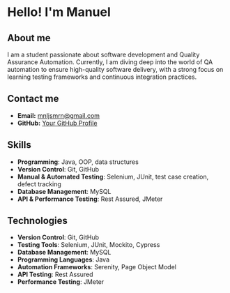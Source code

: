 # Hello! I'm Manuel
## About me
I am a student passionate about software development and Quality Assurance Automation. Currently, I am diving deep into the world of QA automation to ensure high-quality software delivery, with a strong focus on learning testing frameworks and continuous integration practices.
## Contact me
- **Email:** [mnljsmrn@gmail.com](mailto:mnljsmrn@gmail.com)
- **GitHub:** [Your GitHub Profile](https://github.com/manueljosemarin)

## Skills
- **Programming**: Java, OOP, data structures
- **Version Control**: Git, GitHub
- **Manual & Automated Testing**: Selenium, JUnit, test case creation, defect tracking
- **Database Management**: MySQL
- **API & Performance Testing**: Rest Assured, JMeter
## Technologies
- **Version Control**: Git, GitHub
- **Testing Tools**: Selenium, JUnit, Mockito, Cypress
- **Database Management**: MySQL
- **Programming Languages**: Java
- **Automation Frameworks**: Serenity, Page Object Model
- **API Testing**: Rest Assured
- **Performance Testing**: JMeter

